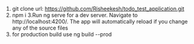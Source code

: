 1. git clone url: https://github.com/Risheekesh/todo_test_application.git
2. npm i
3.Run ng serve for a dev server. Navigate to http://localhost:4200/. The app will automatically reload if you change any of the source files
4. for production build use ng build --prod
